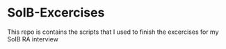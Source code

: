 # SoIB-Excercises
This repo is contains the scripts that I used to finish the excercises for my SoIB RA interview
